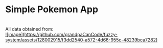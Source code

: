 
<h1>Simple Pokemon App</h1>
<br>All data obtained from:</br>
<a href="https://pokeapi.co">![image](https://github.com/grandpaCanCode/fuzzy-system/assets/128002915/f3dd2540-a572-4d66-955c-48239bca7282)</a>

